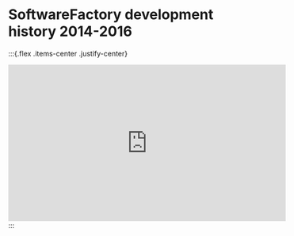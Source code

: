 # SoftwareFactory development history 2014-2016

:::{.flex .items-center .justify-center}
<iframe width="560" height="315" src="https://www.youtube.com/embed/Y3bwXetK1wc" title="YouTube video player" frameborder="0" allow="accelerometer; autoplay; clipboard-write; encrypted-media; gyroscope; picture-in-picture" allowfullscreen></iframe>
:::
